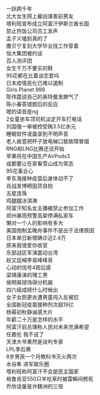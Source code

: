 一跃跨千年  
北大女生网上雇凶谋害前男友  
塔利班宣布成立阿富汗伊斯兰酋长国  
禁止热饭公司员工发声  
孟子义嗑到真的了  
撒贝宁复刻大学毕业找工作穿着  
恒大集团被约谈  
百人测评团  
女生千万不要买的鞋  
95花都在比着谈恋爱吗  
日本疫情恶化已难以遏制  
Girls Planet 999  
陈伟霆说自己的奥特曼发脾气了  
陈小春答错题后的反应  
嗯的读音是ng  
2女童坐车顶司机淡定开车打电话  
刘国强一审被控受贿3.5亿余元  
睡眠软件凌晨录到不明声音  
老人故意把杯子放电梯口致故障冒烟  
RNG和LNG比赛还没开始  
苹果将在中国生产AirPods3  
成都要让在家看雪山成为常态  
95花事业心  
李东海接种疫苗后身体动不了  
肖战发博晒囤货自拍  
五星连珠  
鸡腿腿冰淇淋  
阿富汗知名女主播被禁止参加工作  
郑州暴雨预警高架停满私家车  
懒对一个人的影响有多大  
美国炮制孟晚舟事件不是出于法律原因  
日本单日新增确诊近2.4万  
原来我很爱你收官  
东部战区军演震动台湾  
赵又廷喊李易峰峰哥  
心动的信号4观后感  
梁靖康演的理工男  
侯明昊球场得分机器  
四六级成绩什么时候出  
女子女厕更衣遭男童闯入反被怼  
全国新冠疫苗接种剂次超19亿  
杨幂初秋静谧感大片  
年薪二十万是怎样的水平  
阿富汗前总理称人民对未来充满希望  
任嘉伦 我不说了  
天津大爷果然是谈判专家  
LPL季后赛  
8岁男孩一个月教科书灭火两次  
水谷隼 进军娱乐圈  
塔利班称阿富汗不会是民主国家  
格鲁吉亚550只羊吃草时被雷瞬间劈死  
乔欣话量是许魏洲的三倍  
